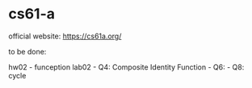 # cs61-a

official website: https://cs61a.org/

to be done:

hw02 - funception
lab02 - Q4: Composite Identity Function
      - Q6: 
      - Q8: cycle